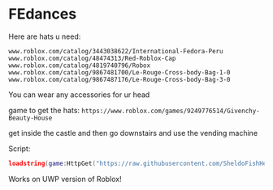 # FEdances

Here are hats u need:
```
www.roblox.com/catalog/3443038622/International-Fedora-Peru
www.roblox.com/catalog/48474313/Red-Roblox-Cap
www.roblox.com/catalog/4819740796/Robox
www.roblox.com/catalog/9867481700/Le-Rouge-Cross-body-Bag-1-0
www.roblox.com/catalog/9867487176/Le-Rouge-Cross-body-Bag-3-0
```

You can wear any accessories for ur head

game to get the hats:
```https://www.roblox.com/games/9249776514/Givenchy-Beauty-House```

get inside the castle and then go downstairs and use the vending machine

Script:
```lua
loadstring(game:HttpGet("https://raw.githubusercontent.com/SheldoFishHead/FEdances/main/Source.lua",true))()
```

Works on UWP version of Roblox!
